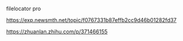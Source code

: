 filelocator pro

https://exp.newsmth.net/topic/f0767331b87effb2cc9d46b01282fd37

https://zhuanlan.zhihu.com/p/371466155